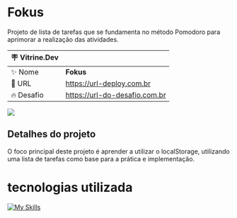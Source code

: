 # Fokus

Projeto de lista de tarefas que se fundamenta no método Pomodoro para aprimorar a realização das atividades.

| :placard: Vitrine.Dev |     |
| -------------  | --- |
| :sparkles: Nome        | **Fokus**
| :rocket: URL         | https://url-deploy.com.br
| :fire: Desafio     | https://url-do-desafio.com.br

<!-- Inserir imagem com a #vitrinedev ao final do link -->
![](https://imgur.com/6qYIZgY.png#vitrinedev)

## Detalhes do projeto

O foco principal deste projeto é aprender a utilizar o localStorage, utilizando uma lista de tarefas como base para a prática e implementação.

# tecnologias utilizada

[![My Skills](https://skillicons.dev/icons?i=javascript)](https://skillicons.dev)
